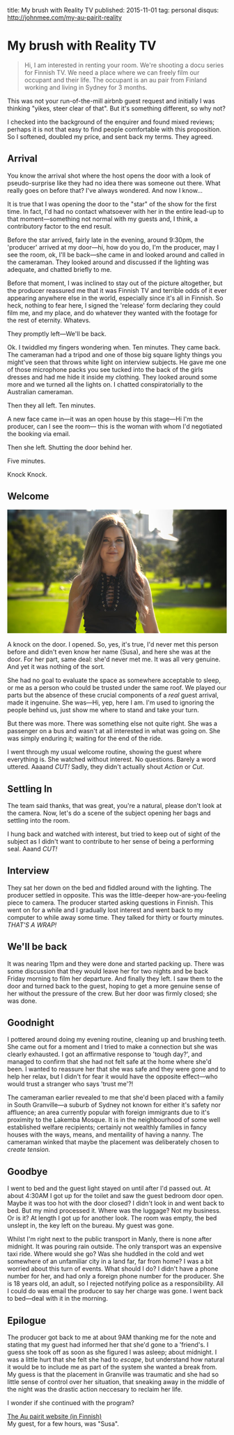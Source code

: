 title: My brush with Reality TV
published: 2015-11-01
tag: personal
disqus: http://johnmee.com/my-au-pairit-reality

[1]: http://yle.fi/aihe/au-pairit


# My brush with Reality TV

> Hi, I am interested in renting your room.
  We're shooting a docu series for Finnish TV. We need a place where we can 
  freely film our occupant and their life.  The occupant is an au pair from Finland working 
  and living in Sydney for 3 months.

This was not your run-of-the-mill airbnb guest request and initially I was thinking "yikes, steer
clear of that".  But it's something different, so why not?

I checked into the background of the enquirer and found mixed reviews; perhaps it is 
not that easy to find people comfortable with this proposition. So I softened, doubled my price, and sent
back my terms.  They agreed.

## Arrival

You know the arrival shot where the host opens the door with a look of pseudo-surprise like they had no 
idea there was someone out there.  What really goes on before that?  I've always wondered.  And now I know...

It is true that I was opening the door to the "star" of the show for the first time.  In fact, I'd had
no contact whatsoever with her in the entire lead-up to that moment&mdash;something not normal with my guests
and, I think, a contributory factor to the end result.

Before the star arrived, fairly late in the evening, around 9:30pm, the 'producer' arrived at my door&mdash;hi,
how do you do, I'm the producer, may I see the room, ok, I'll be back&mdash;she came in and looked around
and called in the cameraman.  They looked around and discussed if the lighting was adequate, and chatted
briefly to me.  

Before that moment, I was inclined to stay out of the picture altogether, but the producer reassured me
that it was Finnish TV and terrible odds of it ever appearing anywhere else in the world, especially since
it's all in Finnish.  So heck, nothing to fear here, I signed the 'release' form declaring they could 
film me, and my place, and do whatever they wanted with the footage for the rest of eternity. Whatevs.

They promptly left&mdash;We'll be back.

Ok. I twiddled my fingers wondering when.  Ten minutes. They came back. The cameraman had a tripod and 
one of those big square lighty things you might've seen that
throws white light on interview subjects.  He gave me one of those microphone packs you see tucked into the
back of the girls dresses and had me hide it inside my clothing. They looked around some more and we 
turned all the lights on. I chatted conspiratorially to the Australian cameraman.

Then they all left.  Ten minutes.

A new face came in&mdash;it was an open house by this stage&mdash;Hi I'm the producer, can I see the room&mdash;
this is the woman with whom I'd negotiated the booking via email.

Then she left.  Shutting the door behind her.

Five minutes.

Knock Knock.

## Welcome

![Susa-AuPairit](/static/images/susa-au-pairit.jpg)

A knock on the door. I opened. So, yes, it's true, I'd never met this person before and didn't even know 
her name (Susa), and here she was at the door.  For her part, same deal: she'd
never met me.  It was all very genuine.  And yet it was nothing of the sort.

She had no goal to evaluate the space as somewhere acceptable to sleep, or me as a person who could be trusted
under the same roof. We played our parts but the absence of these crucial components of a _real_ guest arrival,
made it ingenuine.  She was&mdash;Hi, yep, here I am. I'm used to ignoring the people behind 
us, just show me where to stand and take your turn.
 
But there was more. There was something else not quite right. She was a passenger on a bus and wasn't at all 
interested in what was going on. She was simply enduring it; waiting for the end of the ride.

I went through my usual welcome routine, showing the guest where everything is. She watched without interest.
No questions. Barely a word uttered. Aaaand _CUT!_  Sadly, they didn't actually shout _Action_ or _Cut_.

## Settling In

The team said thanks, that was great, you're a natural, please don't look at the camera.
 Now, let's do a scene of the subject opening her bags and
settling into the room.  

I hung back and watched with interest, but tried to keep out of sight of the subject
 as I didn't want to contribute to her sense of being a performing seal. Aaand _CUT!_

## Interview

They sat her down on the bed and fiddled around with the lighting. The producer settled in opposite. This was
the little-deeper how-are-you-feeling piece to camera. The producer started asking questions in Finnish. This
went on for a while and I gradually lost interest and went back to my computer to while away some time. They
talked for thirty or fourty minutes. _THAT'S A WRAP!_

## We'll be back

It was nearing 11pm and they were done and started packing up.  There was some discussion that they would
leave her for two nights and be back Friday morning to film her departure. And finally they left. I saw them
to the door and turned back to the guest, hoping to get a more genuine sense of her without the pressure of the crew.
But her door was firmly closed; she was done.

## Goodnight

I pottered around doing my evening routine, cleaning up and brushing teeth. She came out for a moment and I tried to
make a connection but she was clearly exhausted. I got an affirmative response to 'tough day?', and
managed to confirm that she had not felt safe at the home where she'd been. I wanted to reassure her that she
was safe and they were gone and to help her relax, but I didn't for fear it would have the opposite effect&mdash;who
would trust a stranger who says 'trust me'?!

The cameraman earlier revealed to me that she'd been placed with a family in South Granville&mdash;a suburb of
Sydney not known for either it's safety nor affluence; an area currently popular with foreign immigrants due
to it's proximity to the Lakemba Mosque.  It is in the neighbourhood of some well established welfare recipients;
certainly not wealthly families in fancy houses with the ways, means, and mentaility of having a nanny. 
The cameraman winked that maybe the placement was deliberately chosen to _create tension._

## Goodbye

I went to bed and the guest light stayed on until after I'd passed out.  At about 4:30AM I got up for the toilet and
saw the guest bedroom door open.  Maybe it was too hot with the door closed? I didn't look in and went back to bed. 
But my mind processed it.
Where was the luggage? Not my business. Or is it? At length I got up for another look.  The room was empty, the bed
unslept in, the key left on the bureau. My guest was gone.

Whilst I'm right next to the public transport in Manly, there is none after midnight. It was pouring rain outside.
The only transport was an expensive taxi ride. Where would she go? Was she huddled in the cold and wet somewhere of
 an unfamiliar city in a land far, far from home?  I was a bit worried about this turn of events. What should I do? 
 I didn't have a phone number
for her, and had only a foreign phone number for the producer.  She is 18 years old, an adult, so I rejected notifying 
police as a responsibility. All I could do was email the producer to say her charge was gone.  I went back to
bed&mdash;deal with it in the morning.

## Epilogue

The producer got back to me at about 9AM thanking me for the note and stating that my guest had informed her that
she'd gone to a 'friend's.  I guess she took off as soon as she figured I was asleep; about midnight. I was a little
hurt that she felt she had to _escape_, but understand how natural it would be to include me as part of the system
she wanted a break from.  My guess is that the placement in Granville was traumatic and she had so little sense
of control over her situation, that sneaking away in the middle of the night was the drastic action neccesary to reclaim
her life.

I wonder if she continued with the program?

[The Au pairit website (in Finnish)](1)  
My guest, for a few hours, was "Susa".
